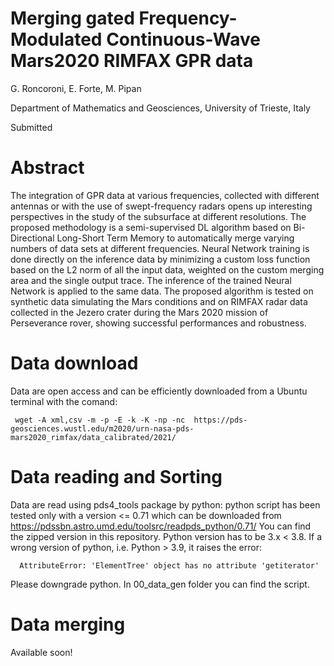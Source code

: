 # Merging gated Frequency-Modulated Continuous-Wave Mars2020 RIMFAX GPR data
G. Roncoroni, E. Forte, M. Pipan

Department of Mathematics and Geosciences, University of Trieste, Italy

Submitted

# Abstract

The integration of GPR data at various frequencies, collected with different antennas or with the use of swept-frequency radars opens up interesting perspectives in the study of the subsurface at different resolutions. The proposed methodology is a semi-supervised DL algorithm based on Bi-Directional Long-Short Term Memory to automatically merge varying numbers of data sets at different frequencies. Neural Network training is done directly on the inference data by minimizing a custom loss function based on the L2 norm of all the input data, weighted on the custom merging area and the single output trace. The inference of the trained Neural Network is applied to the same data. The proposed algorithm is tested on synthetic data simulating the Mars conditions and on RIMFAX radar data collected in the Jezero crater during the Mars 2020 mission of Perseverance rover, showing successful performances and robustness. 

# Data download 

Data are open access and can be efficiently downloaded from a Ubuntu terminal with the comand:

     wget -A xml,csv -m -p -E -k -K -np -nc  https://pds-geosciences.wustl.edu/m2020/urn-nasa-pds-mars2020_rimfax/data_calibrated/2021/

# Data reading and Sorting 

Data are read using pds4_tools package by python: python script has been tested only with a version <= 0.71 which can be downloaded from https://pdssbn.astro.umd.edu/toolsrc/readpds_python/0.71/ You can find the zipped version in this repository. 
Python version has to be 3.x < 3.8. If a wrong version of python, i.e. Python > 3.9, it raises the error: 

      AttributeError: 'ElementTree' object has no attribute 'getiterator'

Please downgrade python. 
In 00_data_gen folder you can find the script. 

# Data merging

Available soon!
